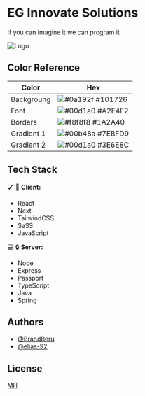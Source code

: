 
# EG Innovate Solutions

If you can imagine it we can program it


![Logo](https://avatars.githubusercontent.com/u/152241454?s=200&v=4)

## Color Reference

| Color             | Hex                                                                |
| ----------------- | ------------------------------------------------------------------ |
| Backgroung | ![#0a192f](https://via.placeholder.com/10/101726?text=+) #101726 |
| Font | ![#00d1a0](https://via.placeholder.com/10/A2E4F2?text=+) #A2E4F2
| Borders | ![#f8f8f8](https://via.placeholder.com/10/1A2A40?text=+) #1A2A40 |
| Gradient 1 | ![#00b48a](https://via.placeholder.com/10/7EBFD9?text=+) #7EBFD9 |
| Gradient 2 | ![#00d1a0](https://via.placeholder.com/10/3E6E8C?text=+) #3E6E8C|


## Tech Stack

🖌️ 🎨 **Client:** 
- React
- Next
- TailwindCSS
- SaSS
- JavaScript

💻 🔒 **Server:** 
- Node
- Express
- Passport
- TypeScript
- Java
- Spring 


## Authors

- [@BrandBeru](https://github.com/orgs/EG-InnovateSolutions/people/BrandBeru)
- [@elias-92](https://github.com/orgs/EG-InnovateSolutions/people/elias-92)
## License

[MIT](https://choosealicense.com/licenses/mit/)


